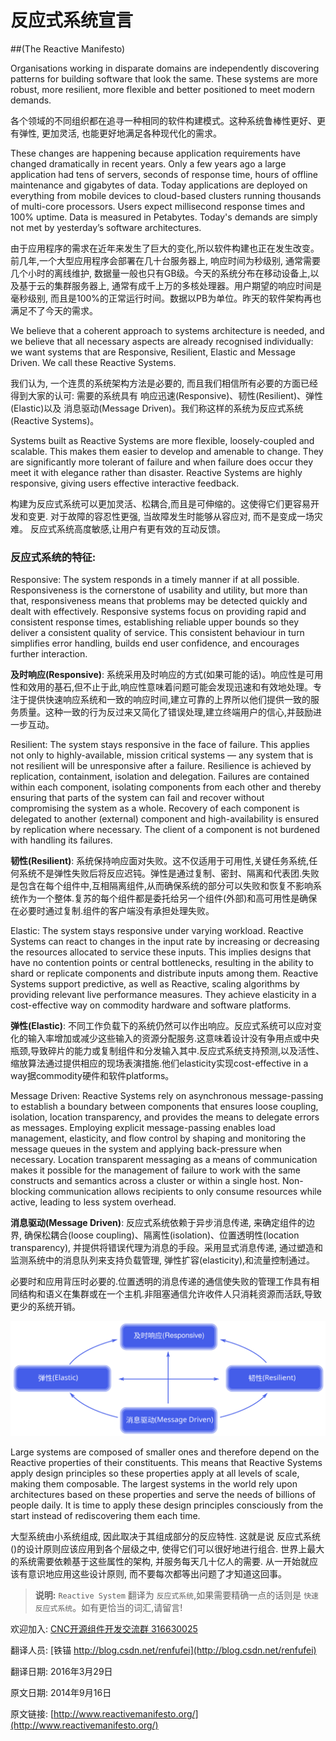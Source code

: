 # 反应式系统宣言

##(The Reactive Manifesto)


Organisations working in disparate domains are independently discovering patterns for building software that look the same. These systems are more robust, more resilient, more flexible and better positioned to meet modern demands.

各个领域的不同组织都在追寻一种相同的软件构建模式。这种系统鲁棒性更好、更有弹性, 更加灵活, 也能更好地满足各种现代化的需求。


These changes are happening because application requirements have changed dramatically in recent years. Only a few years ago a large application had tens of servers, seconds of response time, hours of offline maintenance and gigabytes of data. Today applications are deployed on everything from mobile devices to cloud-based clusters running thousands of multi-core processors. Users expect millisecond response times and 100% uptime. Data is measured in Petabytes. Today's demands are simply not met by yesterday’s software architectures.


由于应用程序的需求在近年来发生了巨大的变化,所以软件构建也正在发生改变。前几年,一个大型应用程序会部署在几十台服务器上, 响应时间为秒级别, 通常需要几个小时的离线维护, 数据量一般也只有GB级。今天的系统分布在移动设备上,以及基于云的集群服务器上, 通常有成千上万的多核处理器。用户期望的响应时间是毫秒级别, 而且是100%的正常运行时间。数据以PB为单位。昨天的软件架构再也满足不了今天的需求。



We believe that a coherent approach to systems architecture is needed, and we believe that all necessary aspects are already recognised individually: we want systems that are Responsive, Resilient, Elastic and Message Driven. We call these Reactive Systems.


我们认为, 一个连贯的系统架构方法是必要的, 而且我们相信所有必要的方面已经得到大家的认可: 需要的系统具有 响应迅速(Responsive)、韧性(Resilient)、弹性(Elastic)以及 消息驱动(Message Driven)。我们称这样的系统为反应式系统(Reactive Systems)。



Systems built as Reactive Systems are more flexible, loosely-coupled and scalable. This makes them easier to develop and amenable to change. They are significantly more tolerant of failure and when failure does occur they meet it with elegance rather than disaster. Reactive Systems are highly responsive, giving users effective interactive feedback.

构建为反应式系统可以更加灵活、松耦合,而且是可伸缩的。这使得它们更容易开发和变更. 对于故障的容忍性更强, 当故障发生时能够从容应对, 而不是变成一场灾难。 反应式系统高度敏感,让用户有更有效的互动反馈。


### 反应式系统的特征:


Responsive: The system responds in a timely manner if at all possible. Responsiveness is the cornerstone of usability and utility, but more than that, responsiveness means that problems may be detected quickly and dealt with effectively. Responsive systems focus on providing rapid and consistent response times, establishing reliable upper bounds so they deliver a consistent quality of service. This consistent behaviour in turn simplifies error handling, builds end user confidence, and encourages further interaction.

**及时响应(Responsive)**: 系统采用及时响应的方式(如果可能的话)。响应性是可用性和效用的基石,但不止于此,响应性意味着问题可能会发现迅速和有效地处理。专注于提供快速响应系统和一致的响应时间,建立可靠的上界所以他们提供一致的服务质量。这种一致的行为反过来又简化了错误处理,建立终端用户的信心,并鼓励进一步互动。


Resilient: The system stays responsive in the face of failure. This applies not only to highly-available, mission critical systems — any system that is not resilient will be unresponsive after a failure. Resilience is achieved by replication, containment, isolation and delegation. Failures are contained within each component, isolating components from each other and thereby ensuring that parts of the system can fail and recover without compromising the system as a whole. Recovery of each component is delegated to another (external) component and high-availability is ensured by replication where necessary. The client of a component is not burdened with handling its failures.

**韧性(Resilient)**: 系统保持响应面对失败。这不仅适用于可用性,关键任务系统,任何系统不是弹性失败后将反应迟钝。弹性是通过复制、密封、隔离和代表团.失败是包含在每个组件中,互相隔离组件,从而确保系统的部分可以失败和恢复不影响系统作为一个整体.复苏的每个组件都是委托给另一个组件(外部)和高可用性是确保在必要时通过复制.组件的客户端没有承担处理失败。


Elastic: The system stays responsive under varying workload. Reactive Systems can react to changes in the input rate by increasing or decreasing the resources allocated to service these inputs. This implies designs that have no contention points or central bottlenecks, resulting in the ability to shard or replicate components and distribute inputs among them. Reactive Systems support predictive, as well as Reactive, scaling algorithms by providing relevant live performance measures. They achieve elasticity in a cost-effective way on commodity hardware and software platforms.

**弹性(Elastic)**: 不同工作负载下的系统仍然可以作出响应。反应式系统可以应对变化的输入率增加或减少这些输入的资源分配服务.这意味着设计没有争用点或中央瓶颈,导致碎片的能力或复制组件和分发输入其中.反应式系统支持预测,以及活性、缩放算法通过提供相应的现场表演措施.他们elasticity实现cost-effective in a way据commodity硬件和软件platforms。


Message Driven: Reactive Systems rely on asynchronous message-passing to establish a boundary between components that ensures loose coupling, isolation, location transparency, and provides the means to delegate errors as messages. Employing explicit message-passing enables load management, elasticity, and flow control by shaping and monitoring the message queues in the system and applying back-pressure when necessary. Location transparent messaging as a means of communication makes it possible for the management of failure to work with the same constructs and semantics across a cluster or within a single host. Non-blocking communication allows recipients to only consume resources while active, leading to less system overhead.

**消息驱动(Message Driven)**: 反应式系统依赖于异步消息传递, 来确定组件的边界, 确保松耦合(loose coupling)、隔离性(isolation)、位置透明性(location transparency), 并提供将错误代理为消息的手段。采用显式消息传递, 通过塑造和监测系统中的消息队列来支持负载管理, 弹性扩容(elasticity),和流量控制通过。

必要时和应用背压时必要的.位置透明的消息传递的通信使失败的管理工作具有相同结构和语义在集群或在一个主机.非阻塞通信允许收件人只消耗资源而活跃,导致更少的系统开销。


<img src="01_reactive-traits.svg" style="width: 600px;">




Large systems are composed of smaller ones and therefore depend on the Reactive properties of their constituents. This means that Reactive Systems apply design principles so these properties apply at all levels of scale, making them composable. The largest systems in the world rely upon architectures based on these properties and serve the needs of billions of people daily. It is time to apply these design principles consciously from the start instead of rediscovering them each time.

大型系统由小系统组成, 因此取决于其组成部分的反应特性. 这就是说 反应式系统()的设计原则应该应用到各个层级之中, 使得它们可以很好地进行组合. 世界上最大的系统需要依赖基于这些属性的架构, 并服务每天几十亿人的需要. 从一开始就应该有意识地应用这些设计原则, 而不要每次都等出问题了才知道这回事。


> **说明:** `Reactive System` 翻译为 `反应式系统`,如果需要精确一点的话则是 `快速反应式系统`。如有更恰当的词汇,请留言!


欢迎加入: [CNC开源组件开发交流群 316630025](http://jq.qq.com/?_wv=1027&k=Z4v6kn)


翻译人员: [铁锚 http://blog.csdn.net/renfufei](http://blog.csdn.net/renfufei)


翻译日期: 2016年3月29日

原文日期: 2014年9月16日

原文链接: [http://www.reactivemanifesto.org/](http://www.reactivemanifesto.org/)





